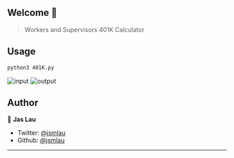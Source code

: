 ## Welcome 👋
> Workers and Supervisors 401K Calculator

## Usage

```sh
python3 401K.py
```
![input](https://user-images.githubusercontent.com/37385743/88598999-81e42e80-d01f-11ea-9bfd-c30a3c44daf8.png)
![output](https://user-images.githubusercontent.com/37385743/88599261-367e5000-d020-11ea-9b8f-c8b9f458c780.png)

## Author

👤 **Jas Lau**

* Twitter: [@jsmlau](https://twitter.com/jsmlau)
* Github: [@jsmlau](https://github.com/jsmlau)

***
